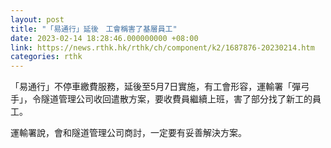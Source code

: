 ```yaml
---
layout: post
title: "「易通行」延後　工會稱害了基層員工"
date: 2023-02-14 18:28:46.000000000 +08:00
link: https://news.rthk.hk/rthk/ch/component/k2/1687876-20230214.htm
categories: rthk
---
```


「易通行」不停車繳費服務，延後至5月7日實施，有工會形容，運輸署「彈弓手」，令隧道管理公司收回遣散方案，要收費員繼續上班，害了部分找了新工的員工。

運輸署說，會和隧道管理公司商討，一定要有妥善解決方案。
